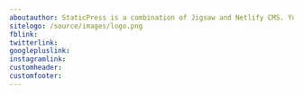 ```yaml
---
aboutauthor: StaticPress is a combination of Jigsaw and Netlify CMS. You can make your own blog by just changing the content as per your need.
sitelogo: /source/images/logo.png
fblink:
twitterlink:
googlepluslink: 
instagramlink: 
customheader: 
customfooter: 
---
```

